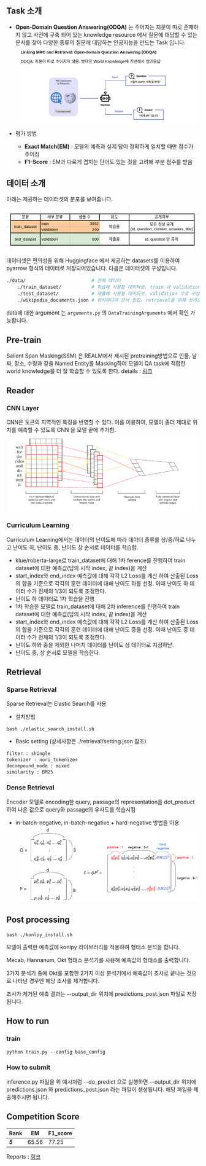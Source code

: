 ## Task 소개

- **Open-Domain Question Answering(ODQA)** 는 주어지는 지문이 따로 존재하지 않고 사전에 구축 되어 있는 knowledge resource 에서 질문에 대답할 수 있는 문서를 찾아 다양한 종류의 질문에 대답하는 인공지능을 만드는 Task 입니다.
![This is an image](./assets/odqa_picture.png)

- 평가 방법
    - **Exact Match(EM)** : 모델의 예측과 실제 답이 정확하게 일치할 때만 점수가 주어짐
    - **F1-Score** : EM과 다르게 겹치는 단어도 있는 것을 고려해 부분 점수를 받음

## 데이터 소개

아래는 제공하는 데이터셋의 분포를 보여줍니다.

![데이터 분포](./assets/dataset.png)

데이터셋은 편의성을 위해 Huggingface 에서 제공하는 datasets를 이용하여 pyarrow 형식의 데이터로 저장되어있습니다. 다음은 데이터셋의 구성입니다.

```bash
./data/                        # 전체 데이터
    ./train_dataset/           # 학습에 사용할 데이터셋. train 과 validation 으로 구성 
    ./test_dataset/            # 제출에 사용될 데이터셋. validation 으로 구성 
    ./wikipedia_documents.json # 위키피디아 문서 집합. retrieval을 위해 쓰이는 corpus.
```

data에 대한 argument 는 `arguments.py` 의 `DataTrainingArguments` 에서 확인 가능합니다. 

## Pre-train
Salient Span Masking(SSM) 은 REALM에서 제시된 pretraining방법으로 인물, 날짜, 장소, 수량과 같을 Named Entity를 Masking하여 모델이 QA task에 적합한 world knowledge를 더 잘 학습할 수 있도록 한다.
details : [링크](./ssm/README.md)

## Reader

### CNN Layer
 CNN은 토큰의 지역적인 특징을 반영할 수 있다. 이를 이용하여, 모델이 좀더 제대로 위치를 예측할 수 있도록 CNN 을 모델 끝에 추가함.
  ![This is an image](./assets/1dconvnet.png)
 
### Curriculum Learning
Curriculum Learning에서는 데이터의 난이도에 따라 데이터 종류를 상/중/하로 나누고  난이도 하, 난이도 중, 난이도 상 순서로 데이터를 학습함.
* klue/roberta-large로 train_dataset에 대해 1차 ference를 진행하여 train dataset에 대한 예측값(답의 시작 index, 끝 index)을 계산
* start_index와 end_index 예측값에 대해 각각 L2 Loss를 계산 하여 산출된 Loss의 합을 기준으로 각각의 훈련 데이터에 대해 난이도 하를 선정. 이때 난이도 하 데이터 수가 전체의 1/3이 되도록 조정한다.
* 난이도 하 데이터로 1차 학습을 진행
* 1차 학습한 모델로 train_dataset에 대해 2차 inference를 진행하여 train dataset에 대한 예측값(답의 시작 index, 끝 index)을 계산
* start_index와 end_index 예측값에 대해 각각 L2 Loss를 계산 하여 산출된 Loss의 합을 기준으로 각각의 훈련 데이터에 대해 난이도 중을 선정. 이때 난이도 중 데이터 수가 전체의 1/3이 되도록 조정한다.
* 난이도 하와 중을 제외한 나머지 데이터를 난이도 상 데이터로 지정하낟.
* 난이도 중, 상 순서로 모델을 학습한다.

## Retrieval

### Sparse Retrieval
Sparse Retrieval는 Elastic Search를 사용

* 설치방법
```
bash ./elastic_search_install.sh
```
* Basic setting (상세사항은 ./retrieval/setting.json 참조)
```
filter : shingle
tokenizer : nori_tokenizer
decompound_mode : mixed
similarity : BM25
```

### Dense Retrieval
Encoder 모델로 encoding한 query, passage의 representation을 dot_product하여 나온 값으로 query와 passage의 유사도를 학습시킴
* in-batch-negative, in-batch-negative + hard-negative 방법을 이용
![데이터 분포](./assets/hard_negative.png)

## Post processing

```
bash ./konlpy_install.sh
```

모델이 출력한 예측값에 konlpy 라이브러리를 적용하여 형태소 분석을 합니다.

Mecab, Hannanum, Okt 형태소 분석기를 사용해 예측값의 형태소를 출력합니다.

3가지 분석기 중에 Okt를 포함한 2가지 이상 분석기에서 예측값이 조사로 끝나는 것으로 나타난 경우엔 해당 조사를 제거합니다.

조사가 제거된 예측 결과는 --output_dir 위치에 predictions_post.json 파일로 저장됩니다.

## How to run

### train
```
python train.py --config base_config
```
### How to submit
inference.py 파일을 위 예시처럼 --do_predict 으로 실행하면 --output_dir 위치에 predictions.json 와 predictions_post.json 라는 파일이 생성됩니다. 해당 파일을 제출해주시면 됩니다.

## Competition Score
|Rank|EM|F1_score|
|------------------|-----------------------|-------|
|***5***|65.56|77.25|

Reports : [링크](./assets/NLP5조_MRC_랩업_리포트.pdf)

